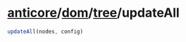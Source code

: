 # [anticore](../../../../../#reference)/[dom](../../#reference)/[tree](../#reference)/<a name="reference">updateAll</a>

```js
updateAll(nodes, config)
```